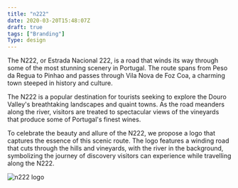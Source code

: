 ```yaml
---
title: "n222"
date: 2020-03-20T15:48:07Z
draft: true
tags: ["Branding"]
Type: design
---
```


The N222, or Estrada Nacional 222, is a road that winds its way through some of the most stunning scenery in Portugal. The route spans from Peso da Regua to Pinhao and passes through Vila Nova de Foz Coa, a charming town steeped in history and culture.

The N222 is a popular destination for tourists seeking to explore the Douro Valley's breathtaking landscapes and quaint towns. As the road meanders along the river, visitors are treated to spectacular views of the vineyards that produce some of Portugal's finest wines.

To celebrate the beauty and allure of the N222, we propose a logo that captures the essence of this scenic route. The logo features a winding road that cuts through the hills and vineyards, with the river in the background, symbolizing the journey of discovery visitors can experience while travelling along the N222.

![n222 logo](/projects/n222/n222.webp)
